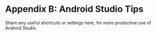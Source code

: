 # Appendix B: Android Studio Tips

Share any useful shortcuts or settings here, for more productive use of Android Studio.
